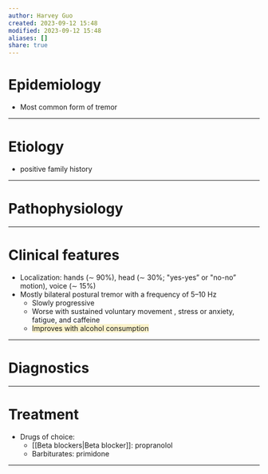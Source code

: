 ```yaml
---
author: Harvey Guo
created: 2023-09-12 15:48
modified: 2023-09-12 15:48
aliases: []
share: true
---
```

# Epidemiology
- Most common form of tremor

---
# Etiology
- positive family history

---
# Pathophysiology


---
# Clinical features
- Localization: hands (∼ 90%), head (∼ 30%; "yes-yes” or "no-no” motion), voice (∼ 15%)
- Mostly bilateral postural tremor with a frequency of 5–10 Hz
	- Slowly progressive 
	- Worse with sustained voluntary movement , stress or anxiety, fatigue, and caffeine
	- <span style="background:rgba(240, 200, 0, 0.2)">Improves with alcohol consumption</span>

---
# Diagnostics


---
# Treatment
- Drugs of choice: 
	- [[Beta blockers|Beta blocker]]: propranolol
	- Barbiturates: primidone

---

